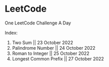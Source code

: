 # LeetCode

One LeetCode Challenge A Day

Index:
1. Two Sum || 23 October 2022
2. Palindrome Number || 24 October 2022
3. Roman to Integer || 25 October 2022
4. Longest Common Prefix || 27 October 2022

